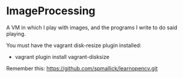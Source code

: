 # ImageProcessing
A VM in which I play with images, and the programs I write to do said playing.

You must have the vagrant disk-resize plugin installed:

* vagrant plugin install vagrant-disksize

Remember this: https://github.com/spmallick/learnopencv.git
